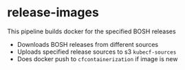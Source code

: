 # release-images

This pipeline builds docker for the specified BOSH releases

* Downloads BOSH releases from different sources
* Uploads specified release sources to s3 `kubecf-sources`
* Does docker push to `cfcontainerization` if image is new
